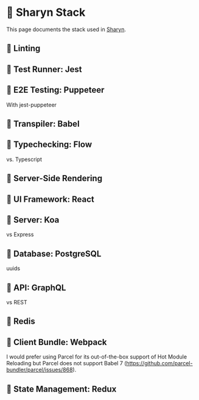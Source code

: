 # 🌹 Sharyn Stack

This page documents the stack used in [Sharyn](https://github.com/sharynjs/sharyn).

## 🌹 Linting

## 🌹 Test Runner: Jest

## 🌹 E2E Testing: Puppeteer

With jest-puppeteer

## 🌹 Transpiler: Babel

## 🌹 Typechecking: Flow

vs. Typescript

## 🌹 Server-Side Rendering

## 🌹 UI Framework: React

## 🌹 Server: Koa

vs Express

## 🌹 Database: PostgreSQL

uuids

## 🌹 API: GraphQL

vs REST

## 🌹 Redis

## 🌹 Client Bundle: Webpack

I would prefer using Parcel for its out-of-the-box support of Hot Module Reloading but Parcel does not support Babel 7 (https://github.com/parcel-bundler/parcel/issues/868).

## 🌹 State Management: Redux
